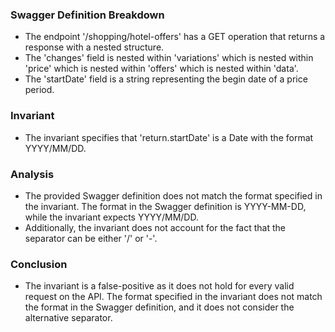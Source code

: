 ### Swagger Definition Breakdown
- The endpoint '/shopping/hotel-offers' has a GET operation that returns a response with a nested structure.
- The 'changes' field is nested within 'variations' which is nested within 'price' which is nested within 'offers' which is nested within 'data'.
- The 'startDate' field is a string representing the begin date of a price period.

### Invariant
- The invariant specifies that 'return.startDate' is a Date with the format YYYY/MM/DD.

### Analysis
- The provided Swagger definition does not match the format specified in the invariant. The format in the Swagger definition is YYYY-MM-DD, while the invariant expects YYYY/MM/DD.
- Additionally, the invariant does not account for the fact that the separator can be either '/' or '-'.

### Conclusion
- The invariant is a false-positive as it does not hold for every valid request on the API. The format specified in the invariant does not match the format in the Swagger definition, and it does not consider the alternative separator.

